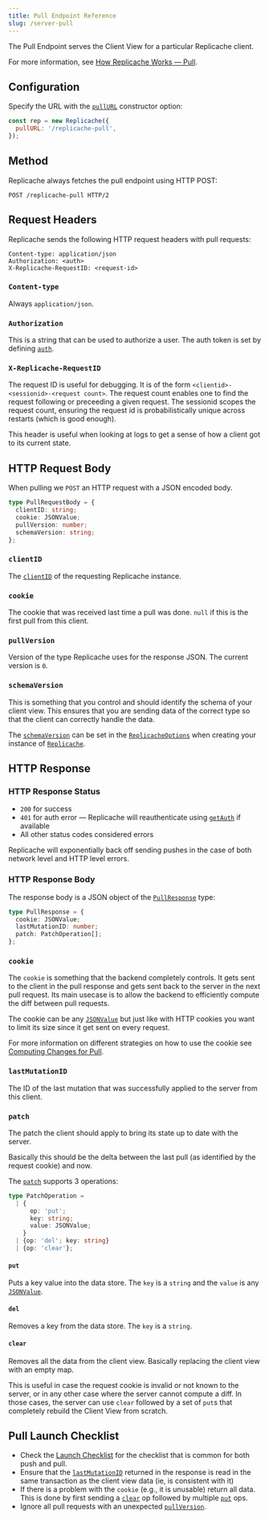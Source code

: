 ```yaml
---
title: Pull Endpoint Reference
slug: /server-pull
---
```


The Pull Endpoint serves the Client View for a particular Replicache client.

For more information, see [How Replicache Works — Pull](how-it-works#%E2%91%A0-pull).

## Configuration

Specify the URL with the [`pullURL`](api/interfaces/ReplicacheOptions#pullURL) constructor option:

```js
const rep = new Replicache({
  pullURL: '/replicache-pull',
});
```

## Method

Replicache always fetches the pull endpoint using HTTP POST:

```http
POST /replicache-pull HTTP/2
```

## Request Headers

Replicache sends the following HTTP request headers with pull requests:

```http
Content-type: application/json
Authorization: <auth>
X-Replicache-RequestID: <request-id>
```

### `Content-type`

Always `application/json`.

### `Authorization`

This is a string that can be used to authorize a user. The auth token is set
by defining [`auth`](api/interfaces/ReplicacheOptions#auth).

### `X-Replicache-RequestID`

The request ID is useful for debugging. It is of the form
`<clientid>-<sessionid>-<request count>`. The request count enables one to find
the request following or preceeding a given request. The sessionid scopes the
request count, ensuring the request id is probabilistically unique across
restarts (which is good enough).

This header is useful when looking at logs to get a sense of how a client got to
its current state.

## HTTP Request Body

When pulling we `POST` an HTTP request with a JSON encoded body.

```ts
type PullRequestBody = {
  clientID: string;
  cookie: JSONValue;
  pullVersion: number;
  schemaVersion: string;
};
```

### `clientID`

The [`clientID`](api/classes/Replicache#clientID) of the requesting Replicache instance.

### `cookie`

The cookie that was received last time a pull was done. `null` if this is the first pull from this client.

### `pullVersion`

Version of the type Replicache uses for the response JSON. The current version is `0`.

### `schemaVersion`

This is something that you control and should identify the schema of your client
view. This ensures that you are sending data of the correct type so that the
client can correctly handle the data.

The [`schemaVersion`](api/interfaces/ReplicacheOptions#schemaVersion) can be set
in the [`ReplicacheOptions`](api/interfaces/ReplicacheOptions) when creating
your instance of [`Replicache`](api/classes/Replicache).

## HTTP Response

### HTTP Response Status

- `200` for success
- `401` for auth error — Replicache will reauthenticate using [`getAuth`](api/classes/Replicache#getAuth) if available
- All other status codes considered errors

Replicache will exponentially back off sending pushes in the case of both network level and HTTP level errors.

### HTTP Response Body

The response body is a JSON object of the [`PullResponse`](api#PullResponse) type:

```ts
type PullResponse = {
  cookie: JSONValue;
  lastMutationID: number;
  patch: PatchOperation[];
};
```

### `cookie`

The `cookie` is something that the backend completely controls. It gets sent to
the client in the pull response and gets sent back to the server in the next
pull request. Its main usecase is to allow the backend to efficiently compute
the diff between pull requests.

The cookie can be any [`JSONValue`](api#JSONValue) but just like with HTTP cookies
you want to limit its size since it get sent on every request.

For more information on different strategies on how to use the cookie see [Computing Changes for Pull](#TODO).

### `lastMutationID`

The ID of the last mutation that was successfully applied to the server from this client.

### `patch`

The patch the client should apply to bring its state up to date with the server.

Basically this should be the delta between the last pull (as identified by the request cookie) and now.

The [`patch`](api#PatchOperation) supports 3 operations:

```ts
type PatchOperation =
  | {
      op: 'put';
      key: string;
      value: JSONValue;
    }
  | {op: 'del'; key: string}
  | {op: 'clear'};
```

#### `put`

Puts a key value into the data store. The `key` is a `string` and the `value` is
any [`JSONValue`](api#JSONValue).

#### `del`

Removes a key from the data store. The `key` is a `string`.

#### `clear`

Removes all the data from the client view. Basically replacing the client view
with an empty map.

This is useful in case the request cookie is invalid or not known to the server, or in any other case where the server cannot compute a diff. In those cases, the server can use `clear` followed by a set of `put`s that completely rebuild the Client View from scratch.

## Pull Launch Checklist

- Check the [Launch Checklist](launch-checklist#all-endpoints) for the checklist
  that is common for both push and pull.
- Ensure that the [`lastMutationID`](#lastmutationid-1) returned in the response
  is read in the same transaction as the client view data (ie, is consistent
  with it)
- If there is a problem with the `cookie` (e.g., it is unusable) return all
  data. This is done by first sending a [`clear`](#clear) op followed by
  multiple [`put`](#put) ops.
- Ignore all pull requests with an unexpected
  [`pullVersion`](server-pull#pullversion).
